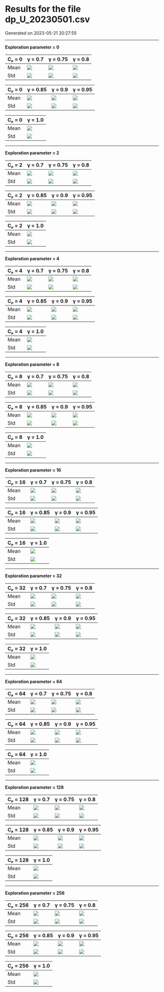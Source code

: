 # Results for the file dp_U_20230501.csv 

Generated on 2023-05-21 20:27:55

---

**Exploration parameter = 0**

| Cₚ = 0 | γ = 0.7 | γ = 0.75 | γ = 0.8 | 
| --- | --- | --- | --- | 
| Mean | ![](fig/dp_U/mean_g_0.7_cp_0.png) | ![](fig/dp_U/mean_g_0.75_cp_0.png) | ![](fig/dp_U/mean_g_0.8_cp_0.png) | 
| Std | ![](fig/dp_U/std_g_0.7_cp_0.png) | ![](fig/dp_U/std_g_0.75_cp_0.png) | ![](fig/dp_U/std_g_0.8_cp_0.png) | 

| Cₚ = 0 | γ = 0.85 | γ = 0.9 | γ = 0.95 | 
| --- | --- | --- | --- | 
| Mean | ![](fig/dp_U/mean_g_0.85_cp_0.png) | ![](fig/dp_U/mean_g_0.9_cp_0.png) | ![](fig/dp_U/mean_g_0.95_cp_0.png) | 
| Std | ![](fig/dp_U/std_g_0.85_cp_0.png) | ![](fig/dp_U/std_g_0.9_cp_0.png) | ![](fig/dp_U/std_g_0.95_cp_0.png) | 

| Cₚ = 0 | γ = 1.0 | 
| --- | --- | 
| Mean | ![](fig/dp_U/mean_g_1.0_cp_0.png) | 
| Std | ![](fig/dp_U/std_g_1.0_cp_0.png) | 

---

**Exploration parameter = 2**

| Cₚ = 2 | γ = 0.7 | γ = 0.75 | γ = 0.8 | 
| --- | --- | --- | --- | 
| Mean | ![](fig/dp_U/mean_g_0.7_cp_2.png) | ![](fig/dp_U/mean_g_0.75_cp_2.png) | ![](fig/dp_U/mean_g_0.8_cp_2.png) | 
| Std | ![](fig/dp_U/std_g_0.7_cp_2.png) | ![](fig/dp_U/std_g_0.75_cp_2.png) | ![](fig/dp_U/std_g_0.8_cp_2.png) | 

| Cₚ = 2 | γ = 0.85 | γ = 0.9 | γ = 0.95 | 
| --- | --- | --- | --- | 
| Mean | ![](fig/dp_U/mean_g_0.85_cp_2.png) | ![](fig/dp_U/mean_g_0.9_cp_2.png) | ![](fig/dp_U/mean_g_0.95_cp_2.png) | 
| Std | ![](fig/dp_U/std_g_0.85_cp_2.png) | ![](fig/dp_U/std_g_0.9_cp_2.png) | ![](fig/dp_U/std_g_0.95_cp_2.png) | 

| Cₚ = 2 | γ = 1.0 | 
| --- | --- | 
| Mean | ![](fig/dp_U/mean_g_1.0_cp_2.png) | 
| Std | ![](fig/dp_U/std_g_1.0_cp_2.png) | 

---

**Exploration parameter = 4**

| Cₚ = 4 | γ = 0.7 | γ = 0.75 | γ = 0.8 | 
| --- | --- | --- | --- | 
| Mean | ![](fig/dp_U/mean_g_0.7_cp_4.png) | ![](fig/dp_U/mean_g_0.75_cp_4.png) | ![](fig/dp_U/mean_g_0.8_cp_4.png) | 
| Std | ![](fig/dp_U/std_g_0.7_cp_4.png) | ![](fig/dp_U/std_g_0.75_cp_4.png) | ![](fig/dp_U/std_g_0.8_cp_4.png) | 

| Cₚ = 4 | γ = 0.85 | γ = 0.9 | γ = 0.95 | 
| --- | --- | --- | --- | 
| Mean | ![](fig/dp_U/mean_g_0.85_cp_4.png) | ![](fig/dp_U/mean_g_0.9_cp_4.png) | ![](fig/dp_U/mean_g_0.95_cp_4.png) | 
| Std | ![](fig/dp_U/std_g_0.85_cp_4.png) | ![](fig/dp_U/std_g_0.9_cp_4.png) | ![](fig/dp_U/std_g_0.95_cp_4.png) | 

| Cₚ = 4 | γ = 1.0 | 
| --- | --- | 
| Mean | ![](fig/dp_U/mean_g_1.0_cp_4.png) | 
| Std | ![](fig/dp_U/std_g_1.0_cp_4.png) | 

---

**Exploration parameter = 8**

| Cₚ = 8 | γ = 0.7 | γ = 0.75 | γ = 0.8 | 
| --- | --- | --- | --- | 
| Mean | ![](fig/dp_U/mean_g_0.7_cp_8.png) | ![](fig/dp_U/mean_g_0.75_cp_8.png) | ![](fig/dp_U/mean_g_0.8_cp_8.png) | 
| Std | ![](fig/dp_U/std_g_0.7_cp_8.png) | ![](fig/dp_U/std_g_0.75_cp_8.png) | ![](fig/dp_U/std_g_0.8_cp_8.png) | 

| Cₚ = 8 | γ = 0.85 | γ = 0.9 | γ = 0.95 | 
| --- | --- | --- | --- | 
| Mean | ![](fig/dp_U/mean_g_0.85_cp_8.png) | ![](fig/dp_U/mean_g_0.9_cp_8.png) | ![](fig/dp_U/mean_g_0.95_cp_8.png) | 
| Std | ![](fig/dp_U/std_g_0.85_cp_8.png) | ![](fig/dp_U/std_g_0.9_cp_8.png) | ![](fig/dp_U/std_g_0.95_cp_8.png) | 

| Cₚ = 8 | γ = 1.0 | 
| --- | --- | 
| Mean | ![](fig/dp_U/mean_g_1.0_cp_8.png) | 
| Std | ![](fig/dp_U/std_g_1.0_cp_8.png) | 

---

**Exploration parameter = 16**

| Cₚ = 16 | γ = 0.7 | γ = 0.75 | γ = 0.8 | 
| --- | --- | --- | --- | 
| Mean | ![](fig/dp_U/mean_g_0.7_cp_16.png) | ![](fig/dp_U/mean_g_0.75_cp_16.png) | ![](fig/dp_U/mean_g_0.8_cp_16.png) | 
| Std | ![](fig/dp_U/std_g_0.7_cp_16.png) | ![](fig/dp_U/std_g_0.75_cp_16.png) | ![](fig/dp_U/std_g_0.8_cp_16.png) | 

| Cₚ = 16 | γ = 0.85 | γ = 0.9 | γ = 0.95 | 
| --- | --- | --- | --- | 
| Mean | ![](fig/dp_U/mean_g_0.85_cp_16.png) | ![](fig/dp_U/mean_g_0.9_cp_16.png) | ![](fig/dp_U/mean_g_0.95_cp_16.png) | 
| Std | ![](fig/dp_U/std_g_0.85_cp_16.png) | ![](fig/dp_U/std_g_0.9_cp_16.png) | ![](fig/dp_U/std_g_0.95_cp_16.png) | 

| Cₚ = 16 | γ = 1.0 | 
| --- | --- | 
| Mean | ![](fig/dp_U/mean_g_1.0_cp_16.png) | 
| Std | ![](fig/dp_U/std_g_1.0_cp_16.png) | 

---

**Exploration parameter = 32**

| Cₚ = 32 | γ = 0.7 | γ = 0.75 | γ = 0.8 | 
| --- | --- | --- | --- | 
| Mean | ![](fig/dp_U/mean_g_0.7_cp_32.png) | ![](fig/dp_U/mean_g_0.75_cp_32.png) | ![](fig/dp_U/mean_g_0.8_cp_32.png) | 
| Std | ![](fig/dp_U/std_g_0.7_cp_32.png) | ![](fig/dp_U/std_g_0.75_cp_32.png) | ![](fig/dp_U/std_g_0.8_cp_32.png) | 

| Cₚ = 32 | γ = 0.85 | γ = 0.9 | γ = 0.95 | 
| --- | --- | --- | --- | 
| Mean | ![](fig/dp_U/mean_g_0.85_cp_32.png) | ![](fig/dp_U/mean_g_0.9_cp_32.png) | ![](fig/dp_U/mean_g_0.95_cp_32.png) | 
| Std | ![](fig/dp_U/std_g_0.85_cp_32.png) | ![](fig/dp_U/std_g_0.9_cp_32.png) | ![](fig/dp_U/std_g_0.95_cp_32.png) | 

| Cₚ = 32 | γ = 1.0 | 
| --- | --- | 
| Mean | ![](fig/dp_U/mean_g_1.0_cp_32.png) | 
| Std | ![](fig/dp_U/std_g_1.0_cp_32.png) | 

---

**Exploration parameter = 64**

| Cₚ = 64 | γ = 0.7 | γ = 0.75 | γ = 0.8 | 
| --- | --- | --- | --- | 
| Mean | ![](fig/dp_U/mean_g_0.7_cp_64.png) | ![](fig/dp_U/mean_g_0.75_cp_64.png) | ![](fig/dp_U/mean_g_0.8_cp_64.png) | 
| Std | ![](fig/dp_U/std_g_0.7_cp_64.png) | ![](fig/dp_U/std_g_0.75_cp_64.png) | ![](fig/dp_U/std_g_0.8_cp_64.png) | 

| Cₚ = 64 | γ = 0.85 | γ = 0.9 | γ = 0.95 | 
| --- | --- | --- | --- | 
| Mean | ![](fig/dp_U/mean_g_0.85_cp_64.png) | ![](fig/dp_U/mean_g_0.9_cp_64.png) | ![](fig/dp_U/mean_g_0.95_cp_64.png) | 
| Std | ![](fig/dp_U/std_g_0.85_cp_64.png) | ![](fig/dp_U/std_g_0.9_cp_64.png) | ![](fig/dp_U/std_g_0.95_cp_64.png) | 

| Cₚ = 64 | γ = 1.0 | 
| --- | --- | 
| Mean | ![](fig/dp_U/mean_g_1.0_cp_64.png) | 
| Std | ![](fig/dp_U/std_g_1.0_cp_64.png) | 

---

**Exploration parameter = 128**

| Cₚ = 128 | γ = 0.7 | γ = 0.75 | γ = 0.8 | 
| --- | --- | --- | --- | 
| Mean | ![](fig/dp_U/mean_g_0.7_cp_128.png) | ![](fig/dp_U/mean_g_0.75_cp_128.png) | ![](fig/dp_U/mean_g_0.8_cp_128.png) | 
| Std | ![](fig/dp_U/std_g_0.7_cp_128.png) | ![](fig/dp_U/std_g_0.75_cp_128.png) | ![](fig/dp_U/std_g_0.8_cp_128.png) | 

| Cₚ = 128 | γ = 0.85 | γ = 0.9 | γ = 0.95 | 
| --- | --- | --- | --- | 
| Mean | ![](fig/dp_U/mean_g_0.85_cp_128.png) | ![](fig/dp_U/mean_g_0.9_cp_128.png) | ![](fig/dp_U/mean_g_0.95_cp_128.png) | 
| Std | ![](fig/dp_U/std_g_0.85_cp_128.png) | ![](fig/dp_U/std_g_0.9_cp_128.png) | ![](fig/dp_U/std_g_0.95_cp_128.png) | 

| Cₚ = 128 | γ = 1.0 | 
| --- | --- | 
| Mean | ![](fig/dp_U/mean_g_1.0_cp_128.png) | 
| Std | ![](fig/dp_U/std_g_1.0_cp_128.png) | 

---

**Exploration parameter = 256**

| Cₚ = 256 | γ = 0.7 | γ = 0.75 | γ = 0.8 | 
| --- | --- | --- | --- | 
| Mean | ![](fig/dp_U/mean_g_0.7_cp_256.png) | ![](fig/dp_U/mean_g_0.75_cp_256.png) | ![](fig/dp_U/mean_g_0.8_cp_256.png) | 
| Std | ![](fig/dp_U/std_g_0.7_cp_256.png) | ![](fig/dp_U/std_g_0.75_cp_256.png) | ![](fig/dp_U/std_g_0.8_cp_256.png) | 

| Cₚ = 256 | γ = 0.85 | γ = 0.9 | γ = 0.95 | 
| --- | --- | --- | --- | 
| Mean | ![](fig/dp_U/mean_g_0.85_cp_256.png) | ![](fig/dp_U/mean_g_0.9_cp_256.png) | ![](fig/dp_U/mean_g_0.95_cp_256.png) | 
| Std | ![](fig/dp_U/std_g_0.85_cp_256.png) | ![](fig/dp_U/std_g_0.9_cp_256.png) | ![](fig/dp_U/std_g_0.95_cp_256.png) | 

| Cₚ = 256 | γ = 1.0 | 
| --- | --- | 
| Mean | ![](fig/dp_U/mean_g_1.0_cp_256.png) | 
| Std | ![](fig/dp_U/std_g_1.0_cp_256.png) | 


